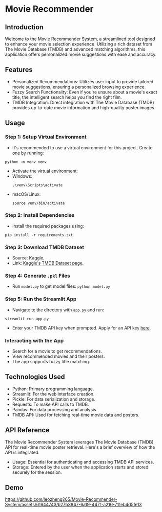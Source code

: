 ﻿# Movie Recommender

## Introduction
Welcome to the Movie Recommender System, a streamlined tool designed to enhance your movie selection experience. Utilizing a rich dataset from The Movie Database (TMDB) and advanced matching algorithms, this application offers personalized movie suggestions with ease and accuracy.

## Features
- Personalized Recommendations: Utilizes user input to provide tailored movie suggestions, ensuring a personalized browsing experience.
- Fuzzy Search Functionality: Even if you're unsure about a movie's exact title, the intelligent search helps you find the right film.
- TMDB Integration: Direct integration with The Movie Database (TMDB) provides up-to-date movie information and high-quality poster images.

## Usage

### Step 1: Setup Virtual Environment
- It's recommended to use a virtual environment for this project. Create one by running:
```
python -m venv venv
```
- Activate the virtual environment:
- Windows:
  ```
  .\venv\Scripts\activate
  ```
- macOS/Linux:
  ```
  source venv/bin/activate
  ```

### Step 2: Install Dependencies
- Install the required packages using:
```
pip install -r requirements.txt
```

### Step 3: Download TMDB Dataset
- Source: Kaggle.
- Link: [Kaggle's TMDB Dataset page](https://www.kaggle.com/datasets/juzershakir/tmdb-movies-dataset).

### Step 4: Generate `.pkl` Files
- Run `model.py` to get model files: 
    `python model.py`

### Step 5: Run the Streamlit App
- Navigate to the directory with `app.py` and run:
```
streamlit run app.py
```
- Enter your TMDB API key when prompted. Apply for an API key [here](https://developer.themoviedb.org/reference/intro/getting-started).

### Interacting with the App
- Search for a movie to get recommendations.
- View recommended movies and their posters.
- The app supports fuzzy title matching.

## Technologies Used
- Python: Primary programming language.
- Streamlit: For the web interface creation.
- Pickle: For data serialization and storage.
- Requests: To make API calls to TMDB.
- Pandas: For data processing and analysis.
- TMDB API: Used for fetching real-time movie data and posters.

## API Reference
The Movie Recommender System leverages The Movie Database (TMDB) API for real-time movie poster retrieval. Here's a brief overview of how the API is integrated:

- Usage: Essential for authenticating and accessing TMDB API services.
- Storage: Entered by the user when the application starts and stored securely for the session.

## Demo


https://github.com/leozheng265/Movie-Recommender-System/assets/61644743/b27b3847-6a19-4471-a216-711eb4d5fe13

